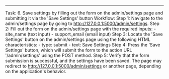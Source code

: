 ---
Task: 6. Save settings by filling out the form on the admin/settings page and submitting it via the 'Save Settings' button
Workflow:
Step 1: Navigate to the admin/settings page by going to http://127.0.0.1:5000/admin/settings.
Step 2: Fill out the form on the admin/settings page with the required inputs: 
    - site_name (text input)
    - support_email (email input)
Step 3: Locate the 'Save Settings' button on the admin/settings page using the following HTML characteristics: 
    - type: submit
    - text: Save Settings
Step 4: Press the 'Save Settings' button, which will submit the form to the action URL '/admin/settings' using the POST method.
Step 5: Verify that the form submission is successful, and the settings have been saved. The page may redirect to http://127.0.0.1:5000/admin/settings or another page, depending on the application's behavior.
